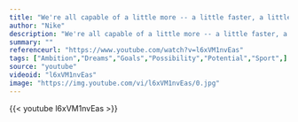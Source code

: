 ```yaml
---
title: "We're all capable of a little more -- a little faster, a little higher, a little stronger, a little more. And when we look at all of the little things we've done, we'll see the big things we're doing."
author: "Nike"
description: "We're all capable of a little more -- a little faster, a little higher, a little stronger, a little more. And when we look at all of the little things we've done, we'll see the big things we're doing. - Nike quotes from GetInspired365.com"
summary: ""
referenceurl: "https://www.youtube.com/watch?v=l6xVM1nvEas"
tags: ["Ambition","Dreams","Goals","Possibility","Potential","Sport",]
source: "youtube"
videoid: "l6xVM1nvEas"
image: "https://img.youtube.com/vi/l6xVM1nvEas/0.jpg"
---
```


{{< youtube l6xVM1nvEas >}}
